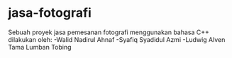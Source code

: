# jasa-fotografi
Sebuah proyek jasa pemesanan fotografi menggunakan bahasa C++
dilakukan oleh:
-Walid Nadirul Ahnaf
-Syafiq Syadidul Azmi
-Ludwig Alven Tama Lumban Tobing
